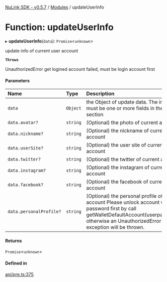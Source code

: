 [NuLink SDK - v0.5.7](../README.md) / [Modules](../modules.md) / updateUserInfo

# Function: updateUserInfo

▸ **updateUserInfo**(`data`): `Promise`<`unknown`\>

update info of current user account

**`Throws`**

UnauthorizedError get logined account failed, must be login account first

#### Parameters

| Name | Type | Description |
| :------ | :------ | :------ |
| `data` | `Object` | the Object of update data. The input data must be one or more fields in the "data" section |
| `data.avatar?` | `string` | (Optional) the photo of current account |
| `data.nickname?` | `string` | (Optional) the nickname of current account |
| `data.userSite?` | `string` | (Optional) the user site of current account |
| `data.twitter?` | `string` | (Optional) the twitter of current account |
| `data.instagram?` | `string` | (Optional) the instagram of current account |
| `data.facebook?` | `string` | (Optional) the facebook of current account |
| `data.personalProfile?` | `string` | (Optional) the personal profile of current account Please unlock account with your password first by call getWalletDefaultAccount(userpassword), otherwise an UnauthorizedError exception will be thrown. |

#### Returns

`Promise`<`unknown`\>

#### Defined in

[api/pre.ts:375](https://github.com/NuLink-network/nulink-sdk/blob/65ffe0d/src/api/pre.ts#L375)
